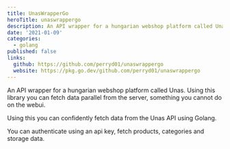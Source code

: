 ```yaml
---
title: UnasWrapperGo
heroTitle: unaswrappergo
description: An API wrapper for a hungarian webshop platform called Unas. Using this library you can fetch data parallel from the server, something you cannot do on the webui.
date: '2021-01-09'
categories:
  - golang
published: false
links:
  github: https://github.com/perryd01/unaswrappergo
  website: https://pkg.go.dev/github.com/perryd01/unaswrappergo
---
```


An API wrapper for a hungarian webshop platform called Unas. Using this library you can fetch data parallel from the server, something you cannot do on the webui.

Using this you can confidently fetch data from the Unas API using Golang.

You can authenticate using an api key, fetch products, categories and storage data.
